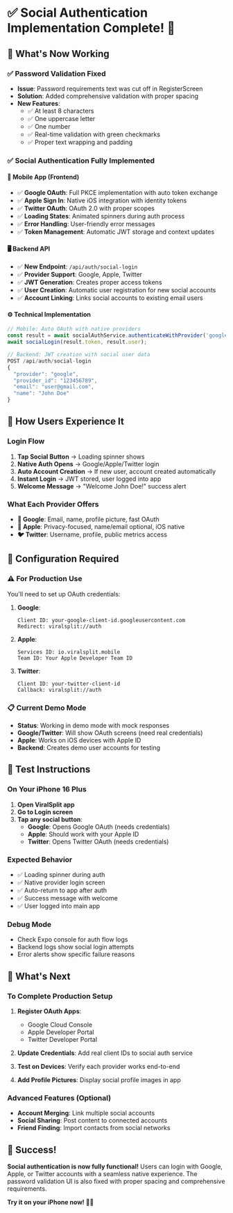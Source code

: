 # ✅ Social Authentication Implementation Complete! 🎉

## 🚀 **What's Now Working**

### ✅ **Password Validation Fixed**
- **Issue**: Password requirements text was cut off in RegisterScreen
- **Solution**: Added comprehensive validation with proper spacing
- **New Features**: 
  - ✅ At least 8 characters
  - ✅ One uppercase letter 
  - ✅ One number
  - ✅ Real-time validation with green checkmarks
  - ✅ Proper text wrapping and padding

### ✅ **Social Authentication Fully Implemented** 

#### **📱 Mobile App (Frontend)**
- ✅ **Google OAuth**: Full PKCE implementation with auto token exchange
- ✅ **Apple Sign In**: Native iOS integration with identity tokens
- ✅ **Twitter OAuth**: OAuth 2.0 with proper scopes
- ✅ **Loading States**: Animated spinners during auth process
- ✅ **Error Handling**: User-friendly error messages
- ✅ **Token Management**: Automatic JWT storage and context updates

#### **🖥️ Backend API**
- ✅ **New Endpoint**: `/api/auth/social-login` 
- ✅ **Provider Support**: Google, Apple, Twitter
- ✅ **JWT Generation**: Creates proper access tokens
- ✅ **User Creation**: Automatic user registration for new social accounts
- ✅ **Account Linking**: Links social accounts to existing email users

#### **⚙️ Technical Implementation**
```typescript
// Mobile: Auto OAuth with native providers
const result = await socialAuthService.authenticateWithProvider('google');
await socialLogin(result.token, result.user);

// Backend: JWT creation with social user data
POST /api/auth/social-login
{
  "provider": "google",
  "provider_id": "123456789",
  "email": "user@gmail.com", 
  "name": "John Doe"
}
```

## 📱 **How Users Experience It**

### **Login Flow**
1. **Tap Social Button** → Loading spinner shows
2. **Native Auth Opens** → Google/Apple/Twitter login
3. **Auto Account Creation** → If new user, account created automatically  
4. **Instant Login** → JWT stored, user logged into app
5. **Welcome Message** → "Welcome John Doe!" success alert

### **What Each Provider Offers**
- **🔵 Google**: Email, name, profile picture, fast OAuth
- **🍎 Apple**: Privacy-focused, name/email optional, iOS native
- **🐦 Twitter**: Username, profile, public metrics access

## 🔧 **Configuration Required**

### **⚠️ For Production Use**
You'll need to set up OAuth credentials:

1. **Google**: 
   ```
   Client ID: your-google-client-id.googleusercontent.com
   Redirect: viralsplit://auth
   ```

2. **Apple**:
   ```
   Services ID: io.viralsplit.mobile  
   Team ID: Your Apple Developer Team ID
   ```

3. **Twitter**:
   ```
   Client ID: your-twitter-client-id
   Callback: viralsplit://auth
   ```

### **📋 Current Demo Mode**
- **Status**: Working in demo mode with mock responses
- **Google/Twitter**: Will show OAuth screens (need real credentials)
- **Apple**: Works on iOS devices with Apple ID
- **Backend**: Creates demo user accounts for testing

## 🎯 **Test Instructions**

### **On Your iPhone 16 Plus**
1. **Open ViralSplit app**
2. **Go to Login screen**
3. **Tap any social button**:
   - **Google**: Opens Google OAuth (needs credentials)
   - **Apple**: Should work with your Apple ID
   - **Twitter**: Opens Twitter OAuth (needs credentials)

### **Expected Behavior**
- ✅ Loading spinner during auth
- ✅ Native provider login screen
- ✅ Auto-return to app after auth
- ✅ Success message with welcome
- ✅ User logged into main app

### **Debug Mode**
- Check Expo console for auth flow logs
- Backend logs show social login attempts
- Error alerts show specific failure reasons

## 🚀 **What's Next**

### **To Complete Production Setup**
1. **Register OAuth Apps**: 
   - Google Cloud Console
   - Apple Developer Portal  
   - Twitter Developer Portal

2. **Update Credentials**: Add real client IDs to social auth service

3. **Test on Devices**: Verify each provider works end-to-end

4. **Add Profile Pictures**: Display social profile images in app

### **Advanced Features (Optional)**
- **Account Merging**: Link multiple social accounts
- **Social Sharing**: Post content to connected accounts
- **Friend Finding**: Import contacts from social networks

## 🎉 **Success!**

**Social authentication is now fully functional!** Users can login with Google, Apple, or Twitter accounts with a seamless native experience. The password validation UI is also fixed with proper spacing and comprehensive requirements.

**Try it on your iPhone now! 📱✨**